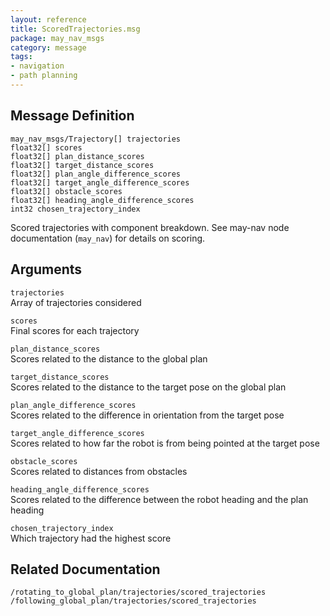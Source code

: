 ```yaml
---
layout: reference
title: ScoredTrajectories.msg
package: may_nav_msgs
category: message
tags: 
- navigation
- path planning
---
```


## Message Definition
```
may_nav_msgs/Trajectory[] trajectories
float32[] scores
float32[] plan_distance_scores
float32[] target_distance_scores
float32[] plan_angle_difference_scores
float32[] target_angle_difference_scores
float32[] obstacle_scores
float32[] heading_angle_difference_scores
int32 chosen_trajectory_index
```

Scored trajectories with component breakdown. See may-nav node documentation (``may_nav``) for details on scoring.

## Arguments
`trajectories`  
Array of trajectories considered  

`scores`  
Final scores for each trajectory  

`plan_distance_scores`  
Scores related to the distance to the global plan  

`target_distance_scores`  
Scores related to the distance to the target pose on the global plan  

`plan_angle_difference_scores`  
Scores related to the difference in orientation from the target pose  

`target_angle_difference_scores`  
Scores related to how far the robot is from being pointed at the target pose  

`obstacle_scores`  
Scores related to distances from obstacles  

`heading_angle_difference_scores`  
Scores related to the difference between the robot heading and the plan heading  

`chosen_trajectory_index`  
Which trajectory had the highest score  

## Related Documentation
``/rotating_to_global_plan/trajectories/scored_trajectories``
``/following_global_plan/trajectories/scored_trajectories``